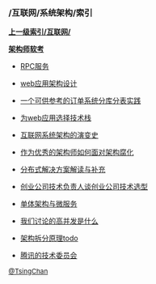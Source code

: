### /互联网/系统架构/索引


**[上一级索引/互联网/](/互联网/)**

**[架构师软考](/互联网/系统架构/架构师软考/)**

- [RPC服务](/互联网/系统架构/RPC服务)

- [web应用架构设计](/互联网/系统架构/web应用架构设计)

- [一个可供参考的订单系统分库分表实践](/互联网/系统架构/一个可供参考的订单系统分库分表实践)

- [为web应用选择技术栈](/互联网/系统架构/为web应用选择技术栈)

- [互联网系统架构的演变史](/互联网/系统架构/互联网系统架构的演变史)

- [作为优秀的架构师如何面对架构腐化](/互联网/系统架构/作为优秀的架构师如何面对架构腐化)

- [分布式解决方案解读与补充](/互联网/系统架构/分布式解决方案解读与补充)

- [创业公司技术负责人谈创业公司技术选型](/互联网/系统架构/创业公司技术负责人谈创业公司技术选型)

- [单体架构与微服务](/互联网/系统架构/单体架构与微服务)

- [我们讨论的高并发是什么](/互联网/系统架构/我们讨论的高并发是什么)

- [架构拆分原理todo](/互联网/系统架构/架构拆分原理todo)

- [腾讯的技术委员会](/互联网/系统架构/腾讯的技术委员会)


<font size=2 color='grey'> [@TsingChan](https://github.com/tsingchan) </font>

